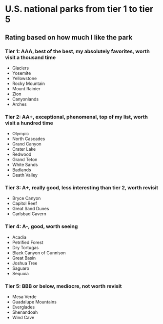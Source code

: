 # U.S. national parks from tier 1 to tier 5

## Rating based on how much I like the park

### Tier 1: AAA, best of the best, my absolutely favorites, worth visit a thousand time
- Glaciers
- Yosemite
- Yellowstone
- Rocky Mountain
- Mount Rainier
- Zion
- Canyonlands
- Arches

### Tier 2: AA+, exceptional, phenomenal, top of my list, worth visit a hundred time
- Olympic
- North Cascades
- Grand Canyon
- Crater Lake
- Redwood
- Grand Teton
- White Sands
- Badlands
- Death Valley

### Tier 3: A+, really good, less interesting than tier 2, worth revisit
- Bryce Canyon
- Capitol Reef
- Great Sand Dunes
- Carlsbad Cavern

### Tier 4: A-, good, worth seeing
- Acadia
- Petrified Forest
- Dry Tortugas
- Black Canyon of Gunnison
- Great Basin
- Joshua Tree
- Saguaro
- Sequoia

### Tier 5: BBB or below, mediocre, not worth revisit
- Mesa Verde
- Guadalupe Mountains
- Everglades
- Shenandoah
- Wind Cave
